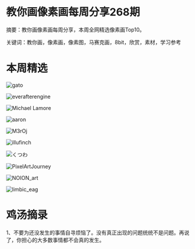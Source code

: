 # 教你画像素画每周分享268期


  摘要：教你画像素画每周分享，本周全网精选像素画Top10。

  关键词：教你画，像素画，像素图，马赛克画，8bit，欣赏，素材，学习参考

# 本周精选

![gato](https://pbs.twimg.com/media/GDA83aUXsAAUhh9?format=png&name=900x900)

![everafterengine](https://pbs.twimg.com/media/GDF1HKIbQAA5xWp?format=png&name=medium)

![Michael Lamore](https://pbs.twimg.com/media/GCqw517aoAA4Cwh?format=jpg&name=medium)

![aaron](https://pbs.twimg.com/media/GDCT2XsWkAA1ba3?format=png&name=small)

![M3rOj](https://pbs.twimg.com/media/GDF6uypWoAEgFYo?format=png&name=medium)

![illufinch](https://pbs.twimg.com/media/GDENYrXbkAAdubA?format=png&name=medium)

![くつわ](https://pbs.twimg.com/media/GDIxcaSakAAAVM6?format=png&name=small)

![PixelArtJourney](https://pbs.twimg.com/media/GC_xsPVXoAEnlFN?format=png&name=medium)

![NOION_art](https://pbs.twimg.com/media/GDG3GcUW0AA36Ed?format=png&name=medium)

![limbic_eag](https://pbs.twimg.com/media/GDFHEm-bMAAGaJx?format=png&name=900x900)



# 鸡汤摘录

1、不要为还没发生的事情自寻烦恼了。没有真正出现的问题统统不是问题。再说了，你担心的大多数事情都不会真的发生。 